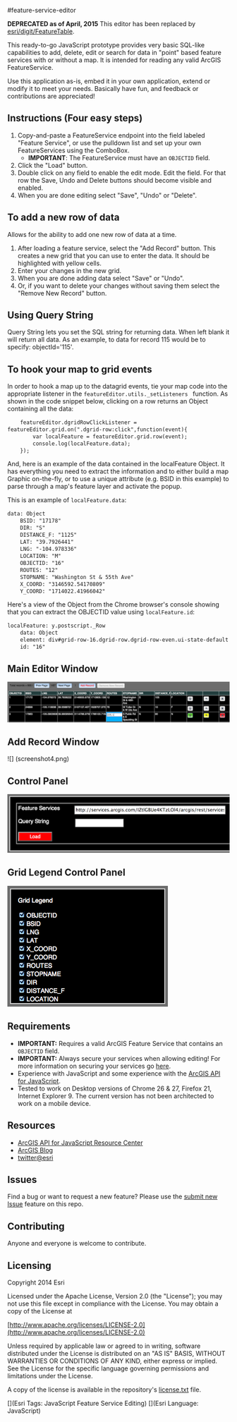 #feature-service-editor

**DEPRECATED as of April, 2015** This editor has been replaced by [esri/digit/FeatureTable](https://developers.arcgis.com/javascript/jsapi/featuretable-amd.html).

This ready-to-go JavaScript prototype provides very basic SQL-like capabilities to add, delete, edit or search for data in "point" based feature services with or without a map. It is intended for reading any valid ArcGIS FeatureService. 

Use this application as-is, embed it in your own application, extend or modify it to meet your needs. Basically have fun, and feedback or contributions are appreciated!

## Instructions (Four easy steps)

1. Copy-and-paste a FeatureService endpoint into the field labeled "Feature Service", or use the pulldown list and set up your own FeatureServices using the ComboBox.
	* **IMPORTANT**: The FeatureService must have an <code>OBJECTID</code> field.
2. Click the "Load" button.
3. Double click on any field to enable the edit mode. Edit the field. For that row the Save, Undo and Delete buttons should become visible and enabled.
4. When you are done editing select "Save", "Undo" or "Delete".

## To add a new row of data
Allows for the ability to add one new row of data at a time.

1. After loading a feature service, select the "Add Record" button. This creates a new grid that you can use to enter the data. It should be highlighted with yellow cells.
2. Enter your changes in the new grid.
3. When you are done adding data select "Save" or "Undo". 
4. Or, if you want to delete your changes without saving them select the "Remove New Record" button. 

## Using Query String

Query String lets you set the SQL string for returning data. When left blank it will return all data. As an example, to data for record 115 would be to specify: objectId='115'.


## To hook your map to grid events

In order to hook a map up to the datagrid events, tie your map code into the appropriate listener in the <code>featureEditor.utils._setListeners </code> function. As shown in the code snippet below, clicking on a row returns an Object containing all the data:

```
	featureEditor.dgridRowClickListener = featureEditor.grid.on(".dgrid-row:click",function(event){
    	var localFeature = featureEditor.grid.row(event);
        console.log(localFeature.data);        
    });

```

And, here is an example of the data contained in the localFeature Object. It has everything you need to extract the information and to either build a map Graphic on-the-fly, or to use a unique attribute (e.g. BSID in this example) to parse through a map's feature layer and activate the popup.

This is an example of `localFeature.data`:

```
data: Object
	BSID: "17178"
	DIR: "S"
	DISTANCE_F: "1125"
	LAT: "39.7926441"
	LNG: "-104.978336"
	LOCATION: "M"
	OBJECTID: "16"
	ROUTES: "12"
	STOPNAME: "Washington St & 55th Ave"
	X_COORD: "3146592.54170809"
	Y_COORD: "1714022.41966042"

```

Here's a view of the Object from the Chrome browser's console showing that you can extract the OBJECTID value using `localFeature.id`:

```
localFeature: y.postscript._Row
	data: Object
	element: div#grid-row-16.dgrid-row.dgrid-row-even.ui-state-default
	id: "16"

```


## Main Editor Window

![](screenshot.png)

## Add Record Window

![] (screenshot4.png)

## Control Panel

![](screenshot2.png)

## Grid Legend Control Panel

![](screenshot3.png)

## Requirements

* **IMPORTANT:** Requires a valid ArcGIS Feature Service that contains an <code>OBJECTID</code> field.
* **IMPORTANT:** Always secure your services when allowing editing! For more information on securing your services go [here](https://developers.arcgis.com/en/authentication/user-logins.html).
* Experience with JavaScript and some experience with the [ArcGIS API for JavaScript](https://developers.arcgis.com/en/javascript/).
* Tested to work on Desktop versions of Chrome 26 & 27, Firefox 21, Internet Explorer 9. The current version has not been architected to work on a mobile device.

## Resources

* [ArcGIS API for JavaScript Resource Center](https://developers.arcgis.com/en/javascript/)
* [ArcGIS Blog](http://blogs.esri.com/esri/arcgis/)
* [twitter@esri](http://twitter.com/esri)

## Issues

Find a bug or want to request a new feature?  Please use the [submit new Issue](https://github.com/Esri/feature-service-editor-js/issues/new) feature on this repo.

## Contributing

Anyone and everyone is welcome to contribute. 

## Licensing
Copyright 2014 Esri

Licensed under the Apache License, Version 2.0 (the "License");
you may not use this file except in compliance with the License.
You may obtain a copy of the License at

[http://www.apache.org/licenses/LICENSE-2.0](http://www.apache.org/licenses/LICENSE-2.0)

Unless required by applicable law or agreed to in writing, software
distributed under the License is distributed on an "AS IS" BASIS,
WITHOUT WARRANTIES OR CONDITIONS OF ANY KIND, either express or implied.
See the License for the specific language governing permissions and
limitations under the License.

A copy of the license is available in the repository's [license.txt]( https://raw.github.com/andygup/feature-service-editor/master/license.txt) file.

[](Esri Tags: JavaScript Feature Service Editing)
[](Esri Language: JavaScript)